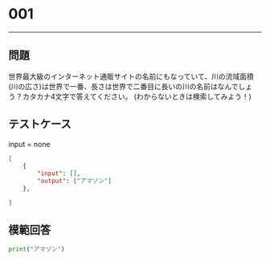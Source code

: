 # 001


---
## 問題

世界最大級のインターネット通販サイトの名前にもなっていて、川の流域面積(川の広さ)は世界で一番、長さは世界で二番目に長いの川の名前はなんでしょう？カタカナ4文字で答えてください。
(わからないときは検索してみよう！)
## テストケース
input = none
```json
[
	{
		"input": [],
		"output": ["アマゾン"]
  	},

]
```

## 模範回答
```python
print("アマゾン")
```

